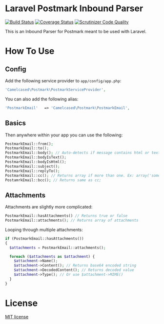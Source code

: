 Laravel Postmark Inbound Parser
=============
[![Build Status](https://travis-ci.org/camelCaseD/postmark-inbound-laravel.png)](https://travis-ci.org/camelCaseD/postmark-inbound-laravel) [![Coverage Status](https://coveralls.io/repos/camelCaseD/postmark-inbound-laravel/badge.png?branch=master)](https://coveralls.io/r/camelCaseD/postmark-inbound-laravel?branch=master) [![Scrutinizer Code Quality](https://scrutinizer-ci.com/g/camelCaseD/postmark-inbound-laravel/badges/quality-score.png?b=master)](https://scrutinizer-ci.com/g/camelCaseD/postmark-inbound-laravel/?branch=master)

This is an Inbound Parser for Postmark meant to be used with Laravel.

How To Use
=============

Config
-------------
Add the following service provider to `app/config/app.php`:

```php
'Camelcased\Postmark\PostmarkServiceProvider',
```

You can also add the following alias:

```php
'PostmarkEmail'   => 'Camelcased\Postmark\PostmarkEmail',
```

Basics
-------------
Then anywhere within your app you can use the following:

```php
PostmarkEmail::from();
PostmarkEmail::to();
PostmarkEmail::body(); // Auto-detects if message contains html or text only.
PostmarkEmail::bodyIsText();
PostmarkEmail::bodyIsHtml();
PostmarkEmail::subject();
PostmarkEmail::replyTo();
PostmarkEmail::cc(); // Returns array if more than one. Ex: array('someone@somewhere.com', 'hi@awesome.com'). Returns string if only one.
PostamrkEmail::bcc(); // Returns same as cc;
```

Attachments
-------------
Attachments are slightly more complicated:

```php
PostmarkEmail::hasAttachments() // Returns true or false
PostmarkEmail::attachments(); // Returns array of attachments
```
Looping through multiple attachments:

```php
if (PostmarkEmail::hasAttachments())
{
  $attachments = PostmarkEmail::attachments();

  foreach ($attachments as $attachment) {
    $attachment->Name();
    $attachment->Content(); // Returns base64 encoded string
    $attachment->DecodedContent(); // Returns decoded value
    $attachment->Type(); // Or use $attachment->MIME()
  }
}
```

License
=============
[MIT license](http://opensource.org/licenses/MIT)
